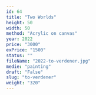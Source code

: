 ```yaml
---
id: 64
title: "Two Worlds"
height: 50
width: 50
method: "Acrylic on canvas"
year: 2022
price: "3000"
exPrice: "1500"
status: ""
fileName: "2022-to-verdener.jpg"
medie: "painting"
draft: "False"
slug: "to-verdener"
weight: "320"
---
```

